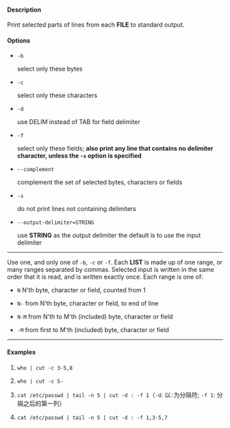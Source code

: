 #### Description

Print selected parts of lines from each **FILE** to standard output.

#### Options

- `-b`

    select only these bytes

- `-c`

    select only these characters

- `-d`

    use DELIM instead of TAB for field delimiter

- `-f`

    select only these fields; **also print any line that contains no delimiter character, unless the `-s` option is specified**

- `--complement`

    complement the set of selected bytes, characters or fields

- `-s`

    do not print lines not containing delimiters

- `--output-delimiter=STRING`

    use **STRING** as the output delimiter the default is to use the input delimiter

---

Use one, and only one of `-b`, `-c` or `-f`.  Each **LIST** is made up of one range, or many ranges separated by commas.  Selected input is written in the same order that it is read, and is written exactly once. Each range is one of:

- `N` N'th byte, character or field, counted from 1

- `N-` from N'th byte, character or field, to end of line

- `N-M` from N'th to M'th (included) byte, character or field

- `-M` from first to M'th (included) byte, character or field

---

#### Examples


1. `who | cut -c 3-5,8`

2. `who | cut -c 5-`

3. `cat /etc/passwd | tail -n 5 | cut -d : -f 1`（`-d`: 以`:`为分隔符; `-f 1`: 分隔之后的第一列）

4. `cat /etc/passwd | tail -n 5 | cut -d : -f 1,3-5,7`

